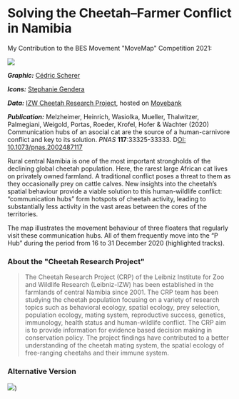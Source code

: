 # Solving the Cheetah–Farmer Conflict in Namibia

My Contribution to the BES Movement "MoveMap" Competition 2021:

![](https://github.com/Z3tt/Cheetah-Map/blob/main/plots/CheetahMap_rcarto_hd.png)

_**Graphic:**_ [Cédric Scherer](https://wwww.cedricscherer.com)

_**Icons:**_ [Stephanie Gendera](https://greeneducation4all.com/)

_**Data:**_ [IZW Cheetah Research Project](https://www.cheetah-research.org/), hosted on [Movebank](https://www.movebank.org/cms/movebank-main)

_**Publication:**_ Melzheimer, Heinrich, Wasiolka, Mueller, Thalwitzer, Palmegiani, Weigold, Portas, Roeder, Krofel, Hofer & Wachter (2020) Communication hubs of an asocial cat are the source of a human-carnivore conflict and key to its solution. *PNAS* **117**:33325-33333. D[OI: 10.1073/pnas.2002487117](https://doi.org/10.1073/pnas.2002487117)

Rural central Namibia is one of the most important strongholds of the declining global cheetah population. Here, the rarest large African cat lives on privately owned farmland. A traditional conflict poses a threat to them as they occasionally prey on cattle calves. New insights into the cheetah’s spatial behaviour provide a viable solution to this human-wildlife conflict: “communication hubs” form hotspots of cheetah activity, leading to substantially less activity in the vast areas between the cores of the territories.

The map illustrates the movement behaviour of three floaters that regularly visit these communication hubs. All of them frequently move into the “P Hub” during the period from 16 to 31 December 2020 (highlighted tracks).

### About the "Cheetah Research Project"

> The Cheetah Research Project (CRP) of the Leibniz Institute for Zoo and Wildlife Research (Leibniz-IZW) has been established in the farmlands of central Namibia since 2001. The CRP team has been studying the cheetah population focusing on a variety of research topics such as behavioral ecology, spatial ecology, prey selection, population ecology, mating system, reproductive success, genetics, immunology, health status and human-wildlife conflict. The CRP aim is to provide information for evidence based decision making in conservation policy. The project findings have contributed to a better understanding of the cheetah mating system, the spatial ecology of free-ranging cheetahs and their immune system.

### Alternative Version

![](https://github.com/Z3tt/Cheetah-Map/blob/main/plots/CheetahMap_gradient_hd.png))
